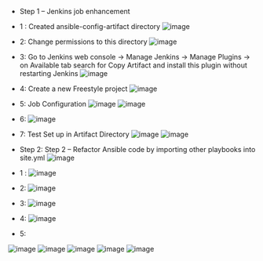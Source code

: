- Step 1 – Jenkins job enhancement

- 1 : Created ansible-config-artifact directory
 ![image](https://user-images.githubusercontent.com/94152732/176972317-5318fe52-3044-4391-b3f1-26ca1f461302.png)

- 2: Change permissions to this directory
![image](https://user-images.githubusercontent.com/94152732/176972641-e8d782d6-a837-4bf0-888d-5ce089e8b3a9.png)

- 3: Go to Jenkins web console -> Manage Jenkins -> Manage Plugins -> on Available tab search for Copy Artifact and install this plugin without restarting Jenkins
![image](https://user-images.githubusercontent.com/94152732/176972995-49bd5c3d-1718-4c4b-b015-0ac88ebdee7a.png)

- 4: Create a new Freestyle project
![image](https://user-images.githubusercontent.com/94152732/176973315-74188660-c1d5-4b5e-8f52-e29af8ec254a.png)

- 5: Job Configuration
![image](https://user-images.githubusercontent.com/94152732/176973842-2728cc2f-171f-4b1a-b3f4-dc8a47111b03.png)
![image](https://user-images.githubusercontent.com/94152732/176973859-3c0850b1-2bde-422b-8349-48f9cd8f8297.png)

- 6: 
![image](https://user-images.githubusercontent.com/94152732/176974577-40092442-c443-4b85-a8ef-d8b34ab38f73.png)

- 7: Test Set up in Artifact Directory
![image](https://user-images.githubusercontent.com/94152732/176975604-9952b971-8379-4628-84b9-1fe274833d17.png)
![image](https://user-images.githubusercontent.com/94152732/176976098-43fdbc56-0d4b-4b98-82a9-bf1a2bd199d0.png)


- Step 2: Step 2 – Refactor Ansible code by importing other playbooks into site.yml
![image](https://user-images.githubusercontent.com/94152732/176976485-f7d82ba2-81fd-4c82-93e0-01603d301d2c.png)

- 1 : 
![image](https://user-images.githubusercontent.com/94152732/176976840-6a89168f-166a-420b-a10f-ae8219f1d843.png)

- 2: 
![image](https://user-images.githubusercontent.com/94152732/176977491-3e60a013-22f9-4a96-8d3e-cbff7b001bd8.png)

- 3: 
![image](https://user-images.githubusercontent.com/94152732/176977948-e3f73d93-20ec-4c39-b1e9-375af9b1d04a.png)

- 4: 
![image](https://user-images.githubusercontent.com/94152732/176978837-bf54c431-e7d9-47fb-94ce-4b05cb8e4fa8.png)


- 5: 

![image](https://user-images.githubusercontent.com/94152732/176978760-0029e0e6-2179-4dea-9294-7ce2537185ce.png)
![image](https://user-images.githubusercontent.com/94152732/176978926-e638f882-628a-4595-b3b8-20e8cd19cb08.png)
![image](https://user-images.githubusercontent.com/94152732/176979394-1fcb88ae-7331-49ed-80ee-dba949119784.png)
![image](https://user-images.githubusercontent.com/94152732/176980153-e2146401-0fb6-4bff-9236-d83ae6f1a3f6.png)
![image](https://user-images.githubusercontent.com/94152732/176980261-fef077ee-7df1-49fd-8cde-6c5e4c14676b.png)







